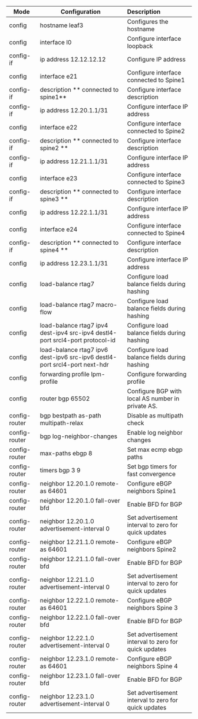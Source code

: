 

| Mode          | Configuration                                                | Description                                          |
| ------------- | ------------------------------------------------------------ | :--------------------------------------------------- |
| config        | hostname leaf3                                               | Configures the hostname                              |
| config        | interface l0                                                 | Configure interface loopback                         |
| config-if     | ip address 12.12.12.12                                       | Configure IP address                                 |
| config        | interface e21                                                | Configure interface connected  to Spine1             |
| config-if     | description ** connected to spine1**                         | Configure interface description                      |
| config-if     | ip address 12.20.1.1/31                                      | Configure interface IP address                       |
| config        | interface e22                                                | Configure interface connected to Spine2              |
| config-if     | description ** connected to spine2 **                        | Configure interface description                      |
| config-if     | ip address 12.21.1.1/31                                      | Configure interface IP address                       |
| config        | interface e23                                                | Configure interface connected to Spine3              |
| config-if     | description ** connected to spine3 **                        | Configure interface description                      |
| config        | ip address 12.22.1.1/31                                      | Configure interface IP address                       |
| config        | interface e24                                                | Configure interface connected to Spine4              |
| config-if     | description ** connected to spine4 **                        | Configure interface description                      |
| config        | ip address 12.23.1.1/31                                      | Configure interface IP address                       |
| config        | load-balance rtag7                                           | Configure load balance fields during hashing         |
| config        | load-balance rtag7 macro-flow                                | Configure load balance fields during hashing         |
| config        | load-balance rtag7 ipv4 dest-ipv4 src-ipv4 destl4-port srcl4-port protocol-id | Configure load balance fields during hashing         |
| config        | load-balance rtag7 ipv6 dest-ipv6 src-ipv6 destl4-port srcl4-port next-hdr | Configure load balance fields during hashing         |
| config        | forwarding profile lpm-profile                               | Configure  forwarding profile                        |
| config        | router bgp 65502                                             | Configure BGP with local AS number in private AS.    |
| config-router | bgp bestpath as-path multipath-relax                         | Disable as multipath check                           |
| config-router | bgp log-neighbor-changes                                     | Enable log neighbor changes                          |
| config-router | max-paths ebgp 8                                             | Set max ecmp ebgp paths                              |
| config-router | timers bgp 3 9                                               | Set bgp timers for fast convergence                  |
| config-router | neighbor 12.20.1.0 remote-as 64601                           | Configure eBGP neighbors Spine1                      |
| config-router | neighbor 12.20.1.0 fall-over bfd                             | Enable BFD for BGP                                   |
| config-router | neighbor 12.20.1.0 advertisement-interval 0                  | Set advertisement interval to zero for quick updates |
| config-router | neighbor 12.21.1.0 remote-as 64601                           | Configure eBGP neighbors Spine2                      |
| config-router | neighbor 12.21.1.0 fall-over bfd                             | Enable BFD for BGP                                   |
| config-router | neighbor 12.21.1.0 advertisement-interval 0                  | Set advertisement interval to zero for quick updates |
| config-router | neighbor 12.22.1.0 remote-as 64601                           | Configure eBGP neighbors Spine 3                     |
| config-router | neighbor 12.22.1.0 fall-over bfd                             | Enable BFD for BGP                                   |
| config-router | neighbor 12.22.1.0 advertisement-interval 0                  | Set advertisement interval to zero for quick updates |
| config-router | neighbor 12.23.1.0 remote-as 64601                           | Configure eBGP neighbors Spine 4                     |
| config-router | neighbor 12.23.1.0 fall-over bfd                             | Enable BFD for BGP                                   |
| config-router | neighbor 12.23.1.0 advertisement-interval 0                  | Set advertisement interval to zero for quick updates |

